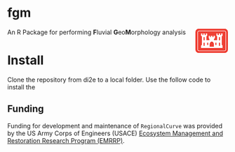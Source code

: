 # fgm
An R Package for performing **F**luvial **G**eo**M**orphology analysis <img src="man/figures/castle.png" align="right" />

# Install
Clone the repository from di2e to a local folder. Use the follow code to 
install the

## Funding
Funding for development and maintenance of `RegionalCurve` was provided by the 
US Army Corps of Engineers (USACE) [Ecosystem Management and Restoration 
Research Program (EMRRP)](https://emrrp.el.erdc.dren.mil/emrrp.html). 
